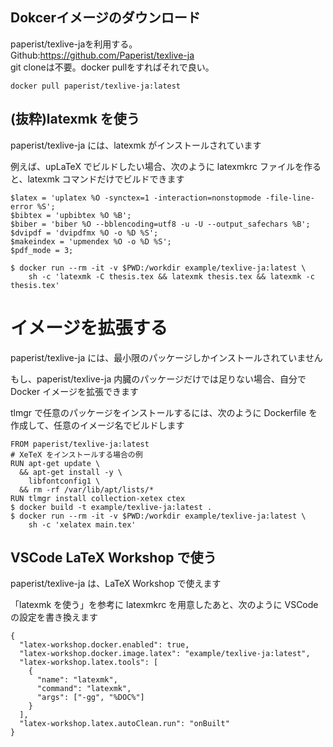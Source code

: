 ## Dokcerイメージのダウンロード
paperist/texlive-jaを利用する。  
Github:https://github.com/Paperist/texlive-ja  
git cloneは不要。docker pullをすればそれで良い。
```
docker pull paperist/texlive-ja:latest
```

## (抜粋)latexmk を使う  
paperist/texlive-ja には、latexmk がインストールされています

例えば、upLaTeX でビルドしたい場合、次のように latexmkrc ファイルを作ると、latexmk コマンドだけでビルドできます
```
$latex = 'uplatex %O -synctex=1 -interaction=nonstopmode -file-line-error %S';
$bibtex = 'upbibtex %O %B';
$biber = 'biber %O --bblencoding=utf8 -u -U --output_safechars %B';
$dvipdf = 'dvipdfmx %O -o %D %S';
$makeindex = 'upmendex %O -o %D %S';
$pdf_mode = 3;
```
```
$ docker run --rm -it -v $PWD:/workdir example/texlive-ja:latest \
    sh -c 'latexmk -C thesis.tex && latexmk thesis.tex && latexmk -c thesis.tex'

```

# イメージを拡張する
paperist/texlive-ja には、最小限のパッケージしかインストールされていません

もし、paperist/texlive-ja 内臓のパッケージだけでは足りない場合、自分で Docker イメージを拡張できます

tlmgr で任意のパッケージをインストールするには、次のように Dockerfile を作成して、任意のイメージ名でビルドします

```
FROM paperist/texlive-ja:latest
# XeTeX をインストールする場合の例
RUN apt-get update \
  && apt-get install -y \
    libfontconfig1 \
  && rm -rf /var/lib/apt/lists/*
RUN tlmgr install collection-xetex ctex
$ docker build -t example/texlive-ja:latest .
$ docker run --rm -it -v $PWD:/workdir example/texlive-ja:latest \
    sh -c 'xelatex main.tex'
```


## VSCode LaTeX Workshop で使う
paperist/texlive-ja は、LaTeX Workshop で使えます

「latexmk を使う」を参考に latexmkrc を用意したあと、次のように VSCode の設定を書き換えます
```
{
  "latex-workshop.docker.enabled": true,
  "latex-workshop.docker.image.latex": "example/texlive-ja:latest",
  "latex-workshop.latex.tools": [
    {
      "name": "latexmk",
      "command": "latexmk",
      "args": ["-gg", "%DOC%"]
    }
  ],
  "latex-workshop.latex.autoClean.run": "onBuilt"
}
```